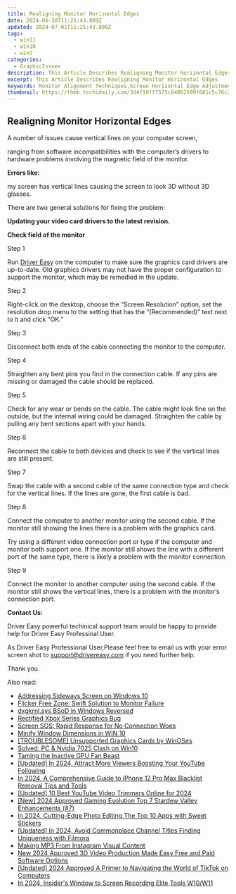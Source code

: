 ```yaml
---
title: Realigning Monitor Horizontal Edges
date: 2024-06-30T11:25:43.809Z
updated: 2024-07-01T11:25:43.809Z
tags:
  - win11
  - win10
  - win7
categories:
  - GraphicIssues
description: This Article Describes Realigning Monitor Horizontal Edges
excerpt: This Article Describes Realigning Monitor Horizontal Edges
keywords: Monitor Alignment Techniques,Screen Horizontal Edge Adjustment,Ergonomic Monitor Setup Tips,Optimal Viewing Angles for Computers,Monitor Horizontal Edge Precision Tuning,Desktop Monitor Calibration Guide,Customize Computer Display Horizontal Settings
thumbnail: https://thmb.techidaily.com/3d4f10ff7575c64862599f681c5c76c2a7860b5686d5a4ad72e83eea7dc08de2.jpg
---
```


## Realigning Monitor Horizontal Edges

A number of issues cause vertical lines on your computer screen,

 ranging from software incompatibilities with the computer’s drivers to hardware problems involving the magnetic field of the monitor.

**Errors like:**

 my screen has vertical lines causing the screen to look 3D without 3D glasses.

There are two general solutions for fixing the problem:

**Updating your video card drivers to the latest revision.**

**Check field of the monitor**

Step 1

 Run [Driver Easy](https://tools.techidaily.com/drivereasy/download/) on the computer to make sure the graphics card drivers are up-to-date. Old graphics drivers may not have the proper configuration to support the monitor, which may be remedied in the update.

Step 2

 Right-click on the desktop, choose the “Screen Resolution” option, set the resolution drop menu to the setting that has the “(Recommended)” text next to it and click “OK.”

Step 3

Disconnect both ends of the cable connecting the monitor to the computer.

Step 4

 Straighten any bent pins you find in the connection cable. If any pins are missing or damaged the cable should be replaced.

Step 5

 Check for any wear or bends on the cable. The cable might look fine on the outside, but the internal wiring could be damaged. Straighten the cable by pulling any bent sections apart with your hands.

Step 6

 Reconnect the cable to both devices and check to see if the vertical lines are still present.

Step 7

 Swap the cable with a second cable of the same connection type and check for the vertical lines. If the lines are gone, the first cable is bad.

Step 8

 Connect the computer to another monitor using the second cable. If the monitor still showing the lines there is a problem with the graphics card.

 Try using a different video connection port or type if the computer and monitor both support one. If the monitor still shows the line with a different port of the same type, there is likely a problem with the monitor connection.

Step 9

 Connect the monitor to another computer using the second cable. If the monitor still shows the vertical lines, there is a problem with the monitor’s connection port.

**Contact Us:**

 Driver Easy powerful techinical support team would be happy to provide help for Driver Easy Professinal User.

 As Driver Easy Professional User,Please feel free to email us with your error screen shot to <support@drivereasy.com> if you need further help.

Thank you.

<ins class="adsbygoogle"
     style="display:block"
     data-ad-format="autorelaxed"
     data-ad-client="ca-pub-7571918770474297"
     data-ad-slot="1223367746"></ins>



<ins class="adsbygoogle"
     style="display:block"
     data-ad-client="ca-pub-7571918770474297"
     data-ad-slot="8358498916"
     data-ad-format="auto"
     data-full-width-responsive="true"></ins>

<span class="atpl-alsoreadstyle">Also read:</span>
<div><ul>
<li><a href="https://graphic-issues.techidaily.com/addressing-sideways-screen-on-windows-10/"><u>Addressing Sideways Screen on Windows 10</u></a></li>
<li><a href="https://graphic-issues.techidaily.com/flicker-free-zone-swift-solution-to-monitor-failure/"><u>Flicker Free Zone: Swift Solution to Monitor Failure</u></a></li>
<li><a href="https://graphic-issues.techidaily.com/dxgkrnlsys-bsod-in-windows-reversed/"><u>dxgkrnl.sys BSoD in Windows Reversed</u></a></li>
<li><a href="https://graphic-issues.techidaily.com/rectified-xbox-series-graphics-bug/"><u>Rectified Xbox Series Graphics Bug</u></a></li>
<li><a href="https://graphic-issues.techidaily.com/screen-sos-rapid-response-for-no-connection-woes/"><u>Screen SOS: Rapid Response for No Connection Woes</u></a></li>
<li><a href="https://graphic-issues.techidaily.com/minify-window-dimensions-in-win-10/"><u>Minify Window Dimensions in WIN 10</u></a></li>
<li><a href="https://graphic-issues.techidaily.com/troublesome-unsupported-graphics-cards-by-winoses/"><u>[TROUBLESOME] Unsupported Graphics Cards by WinOSes</u></a></li>
<li><a href="https://graphic-issues.techidaily.com/solved-pc-and-nvidia-7025-clash-on-win10/"><u>Solved: PC & Nvidia 7025 Clash on Win10</u></a></li>
<li><a href="https://graphic-issues.techidaily.com/taming-the-inactive-gpu-fan-beast/"><u>Taming the Inactive GPU Fan Beast</u></a></li>
<li><a href="https://facebook-record-videos.techidaily.com/updated-in-2024-attract-more-viewers-boosting-your-youtube-following/"><u>[Updated] In 2024, Attract More Viewers  Boosting Your YouTube Following</u></a></li>
<li><a href="https://ios-unlock.techidaily.com/in-2024-a-comprehensive-guide-to-iphone-12-pro-max-blacklist-removal-tips-and-tools-by-drfone-ios/"><u>In 2024, A Comprehensive Guide to iPhone 12 Pro Max Blacklist Removal Tips and Tools</u></a></li>
<li><a href="https://facebook-record-videos.techidaily.com/updated-10-best-youtube-video-trimmers-online-for-2024/"><u>[Updated] 10 Best YouTube Video Trimmers Online for 2024</u></a></li>
<li><a href="https://screen-capture.techidaily.com/new-2024-approved-gaming-evolution-top-7-stardew-valley-enhancements-7/"><u>[New] 2024 Approved  Gaming Evolution  Top 7 Stardew Valley Enhancements (#7)</u></a></li>
<li><a href="https://fox-access.techidaily.com/in-2024-cutting-edge-photo-editing-the-top-10-apps-with-sweet-stickers/"><u>In 2024, Cutting-Edge Photo Editing  The Top 10 Apps with Sweet Stickers</u></a></li>
<li><a href="https://facebook-record-videos.techidaily.com/updated-in-2024-avoid-commonplace-channel-titles-finding-uniqueness-with-filmora/"><u>[Updated] In 2024, Avoid Commonplace Channel Titles  Finding Uniqueness with Filmora</u></a></li>
<li><a href="https://instagram-videos.techidaily.com/making-mp3-from-instagram-visual-content/"><u>Making MP3 From Instagram Visual Content</u></a></li>
<li><a href="https://video-creation-software.techidaily.com/new-2024-approved-3d-video-production-made-easy-free-and-paid-software-options/"><u>New 2024 Approved 3D Video Production Made Easy Free and Paid Software Options</u></a></li>
<li><a href="https://tiktok-video-files.techidaily.com/updated-2024-approved-a-primer-to-navigating-the-world-of-tiktok-on-computers/"><u>[Updated] 2024 Approved  A Primer to Navigating the World of TikTok on Computers</u></a></li>
<li><a href="https://on-screen-recording.techidaily.com/in-2024-insiders-window-to-screen-recording-elite-tools-w10w11/"><u>In 2024, Insider's Window to Screen Recording Elite Tools W10/W11</u></a></li>
</ul></div>
